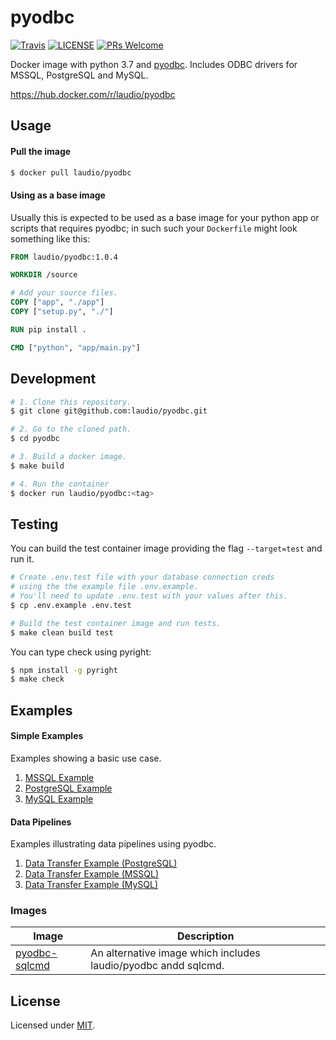 # pyodbc

[![Travis](https://img.shields.io/travis/com/laudio/pyodbc.svg?style=flat-square&branch=master)](https://travis-ci.com/laudio/pyodbc)
[![LICENSE](https://img.shields.io/github/license/laudio/pyodbc.svg?style=flat-square)](https://github.com/laudio/pyodbc/blob/master/LICENSE)
[![PRs Welcome](https://img.shields.io/badge/PRs-welcome-brightgreen.svg?style=flat-square)](https://github.com/laudio/pyodbc)

Docker image with python 3.7 and [pyodbc](https://github.com/mkleehammer/pyodbc). Includes ODBC drivers for MSSQL, PostgreSQL and MySQL.

https://hub.docker.com/r/laudio/pyodbc

## Usage

#### Pull the image

```bash
$ docker pull laudio/pyodbc
```

#### Using as a base image

Usually this is expected to be used as a base image for your python app or scripts that requires pyodbc; in such such your `Dockerfile` might look something like this:

```Dockerfile
FROM laudio/pyodbc:1.0.4

WORKDIR /source

# Add your source files.
COPY ["app", "./app"]
COPY ["setup.py", "./"]

RUN pip install .

CMD ["python", "app/main.py"]
```

## Development

```bash
# 1. Clone this repository.
$ git clone git@github.com:laudio/pyodbc.git

# 2. Go to the cloned path.
$ cd pyodbc

# 3. Build a docker image.
$ make build

# 4. Run the container
$ docker run laudio/pyodbc:<tag>
```

## Testing

You can build the test container image providing the flag `--target=test` and run it.

```bash
# Create .env.test file with your database connection creds
# using the the example file .env.example.
# You'll need to update .env.test with your values after this.
$ cp .env.example .env.test

# Build the test container image and run tests.
$ make clean build test
```

You can type check using pyright:

```bash
$ npm install -g pyright
$ make check
```

## Examples

#### Simple Examples

Examples showing a basic use case.

1. [MSSQL Example](examples/app-mssql)
2. [PostgreSQL Example](examples/app-pg)
3. [MySQL Example](examples/app-mysql)

#### Data Pipelines

Examples illustrating data pipelines using pyodbc.

1. [Data Transfer Example (PostgreSQL)](examples/data-transfer-pg)
2. [Data Transfer Example (MSSQL)](examples/data-transfer-mssql)
3. [Data Transfer Example (MySQL)](examples/data-transfer-mysql)

### Images

| Image                                 | Description                                                    |
| ------------------------------------- | -------------------------------------------------------------- |
| [pyodbc-sqlcmd](images/pyodbc-sqlcmd) | An alternative image which includes laudio/pyodbc andd sqlcmd. |

## License

Licensed under [MIT](LICENSE).
